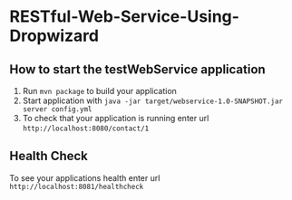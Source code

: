 # RESTful-Web-Service-Using-Dropwizard

How to start the testWebService application
---

1. Run `mvn package` to build your application
1. Start application with `java -jar target/webservice-1.0-SNAPSHOT.jar server config.yml`
1. To check that your application is running enter url `http://localhost:8080/contact/1`

Health Check
---

To see your applications health enter url `http://localhost:8081/healthcheck`
